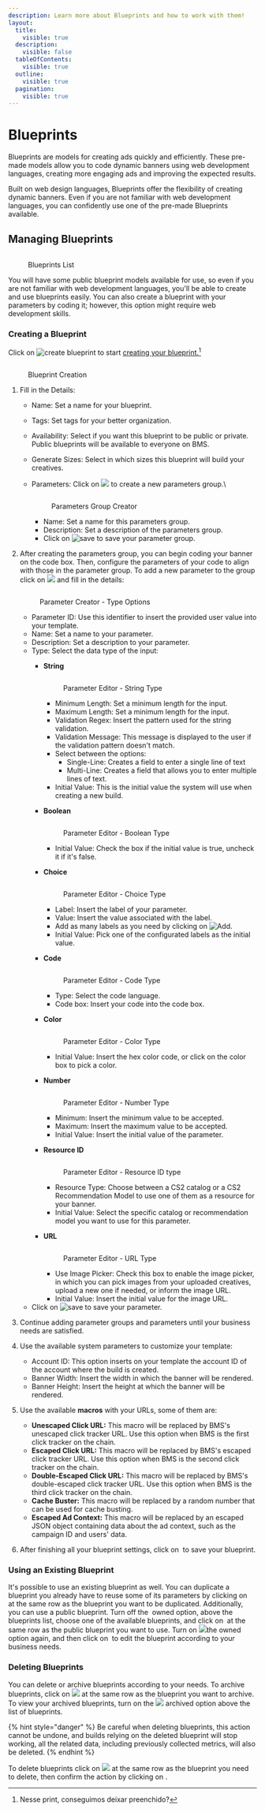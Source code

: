 ```yaml
---
description: Learn more about Blueprints and how to work with them!
layout:
  title:
    visible: true
  description:
    visible: false
  tableOfContents:
    visible: true
  outline:
    visible: true
  pagination:
    visible: true
---
```


# Blueprints

Blueprints are models for creating ads quickly and efficiently. These pre-made models allow you to code dynamic banners using web development languages, creating more engaging ads and improving the expected results.

Built on web design languages, Blueprints offer the flexibility of creating dynamic banners. Even if you are not familiar with web development languages, you can confidently use one of the pre-made Blueprints available.&#x20;

## Managing Blueprints

<figure><img src="../../../.gitbook/assets/image (19) (7).png" alt=""><figcaption><p>Blueprints List</p></figcaption></figure>

You will have some public blueprint models available for use, so even if you are not familiar with web development languages, you'll be able to create and use blueprints easily. You can also create a blueprint with your parameters by coding it; however, this option might require web development skills.

### **Creating a Blueprint**

Click on ![create blueprint](<../../../.gitbook/assets/image (405).png>) to start [creating your blueprint.](#user-content-fn-1)[^1]

<figure><img src="../../../.gitbook/assets/image (402).png" alt=""><figcaption><p>Blueprint Creation</p></figcaption></figure>

1. Fill in the Details:
   * Name: Set a name for your blueprint.
   * Tags: Set tags for your better organization.
   * Availability: Select if you want this blueprint to be public or private. Public blueprints will be available to everyone on BMS.
   * Generate Sizes: Select in which sizes this blueprint will build your creatives.
   *   Parameters: Click on ![](<../../../.gitbook/assets/image (1) (10).png>) to create a new parameters group.\


       <figure><img src="../../../.gitbook/assets/image (20) (5).png" alt=""><figcaption><p>Parameters Group Creator</p></figcaption></figure>

       * Name: Set a name for this parameters group.
       * Description: Set a description of the parameters group.
       * Click on ![save](<../../../.gitbook/assets/image (408).png>) to save your parameter group.
2.  After creating the parameters group, you can begin coding your banner on the code box. Then, configure the parameters of your code to align with those in the parameter group. To add a new parameter to the group click on ![](<../../../.gitbook/assets/image (3) (7).png>) and fill in the details:



    <figure><img src="../../../.gitbook/assets/image (28) (3).png" alt=""><figcaption><p>Parameter Creator - Type Options</p></figcaption></figure>

    * Parameter ID: Use this identifier to insert the provided user value into your template.
    * Name: Set a name to your parameter.
    * Description: Set a description to your parameter.
    * Type: Select the data type of the input:
      *   **String**



          <figure><img src="../../../.gitbook/assets/image (21) (3).png" alt=""><figcaption><p>Parameter Editor - String Type</p></figcaption></figure>

          * Minimum Length: Set a minimum length for the input.
          * Maximum Length:  Set a minimum length for the input.
          * Validation Regex: Insert the pattern used for the string validation.
          * Validation Message: This message is displayed to the user if the validation pattern doesn't match.
          * Select between the options:
            * Single-Line: Creates a field to enter a single line of text
            * Multi-Line: Creates a field that allows you to enter multiple lines of text.
          * Initial Value: This is the initial value the system will use when creating a new build.
      *   **Boolean**



          <figure><img src="../../../.gitbook/assets/image (26) (3).png" alt=""><figcaption><p>Parameter Editor - Boolean Type</p></figcaption></figure>

          * Initial Value: Check the box if the initial value is true, uncheck it if it's false.
      *   **Choice**



          <figure><img src="../../../.gitbook/assets/image (27) (3).png" alt=""><figcaption><p>Parameter Editor - Choice Type</p></figcaption></figure>

          * Label: Insert the label of your parameter.
          * Value: Insert the value associated with the label.
          * Add as many labels as you need by clicking on ![Add](<../../../.gitbook/assets/image (407).png>).
          * Initial Value: Pick one of the configurated labels as the initial value.
      *   **Code**



          <figure><img src="../../../.gitbook/assets/image (29) (3).png" alt=""><figcaption><p>Parameter Editor - Code Type</p></figcaption></figure>

          * Type: Select the code language.
          * Code box: Insert your code into the code box.
      *   **Color**



          <figure><img src="../../../.gitbook/assets/image (23) (3).png" alt=""><figcaption><p>Parameter Editor - Color Type</p></figcaption></figure>

          * Initial Value: Insert the hex color code, or click on the color box to pick a color.
      *   **Number**

          <figure><img src="../../../.gitbook/assets/image (25) (3).png" alt=""><figcaption><p>Parameter Editor - Number Type</p></figcaption></figure>

          * Minimum: Insert the minimum value to be accepted.
          * Maximum: Insert the maximum value to be accepted.
          * Initial Value: Insert the initial value of the parameter.
      *   **Resource ID**



          <figure><img src="../../../.gitbook/assets/image (24) (3).png" alt=""><figcaption><p>Parameter Editor - Resource ID type</p></figcaption></figure>

          * Resource Type:  Choose between a CS2 catalog or a CS2 Recommendation Model to use one of them as a resource for your banner.
          * Initial Value: Select the specific catalog or recommendation model you want to use for this parameter.
      *   **URL**



          <figure><img src="../../../.gitbook/assets/image (22) (3).png" alt=""><figcaption><p>Parameter Editor - URL Type</p></figcaption></figure>

          * Use Image Picker: Check this box to enable the image picker, in which you can pick images from your uploaded creatives, upload a new one if needed, or inform the image URL.
          * Initial Value: Insert the initial value for the image URL.
    * Click on ![save](<../../../.gitbook/assets/image (408).png>) to save your parameter.
3. Continue adding parameter groups and parameters until your business needs are satisfied.&#x20;
4. Use the available system parameters to customize your template:
   * Account ID: This option inserts on your template the account ID of the account where the build is created.
   * Banner Width: Insert the width in which the banner will be rendered.
   * Banner Height: Insert the height at which the banner will be rendered.
5. Use the available **macros** with your URLs, some of them are:
   * **Unescaped Click URL:** This macro will be replaced by BMS's unescaped click tracker URL. Use this option when BMS is the first click tracker on the chain.
   * **Escaped Click URL:**  This macro will be replaced by BMS's escaped click tracker URL. Use this option when BMS is the second click tracker on the chain.
   * **Double-Escaped Click URL:** This macro will be replaced by BMS's double-escaped click tracker URL. Use this option when BMS is the third click tracker on the chain.
   * **Cache Buster:** This macro will be replaced by a random number that can be used for cache busting.
   * **Escaped Ad Context:** This macro will be replaced by an escaped JSON object containing data about the ad context, such as the campaign ID and users' data.
6. After finishing all your blueprint settings, click on <img src="../../../.gitbook/assets/image (2) (7).png" alt="" data-size="line"> to save your blueprint.

### Using an Existing Blueprint

It's possible to use an existing blueprint as well. You can duplicate a blueprint you already have to reuse some of its parameters by clicking on <img src="../../../.gitbook/assets/image (6) (7) (1).png" alt="" data-size="line"> at the same row as the blueprint you want to be duplicated. Additionally, you can use a public blueprint. Turn off the <img src="../../../.gitbook/assets/image (7) (7) (1).png" alt="" data-size="line"> owned option, above the blueprints list, choose one of the available blueprints, and click on <img src="../../../.gitbook/assets/image (6) (7) (1).png" alt="" data-size="line"> at the same row as the public blueprint you want to use. Turn on  ![](<../../../.gitbook/assets/image (10) (7).png>)the owned option again, and then click on <img src="../../../.gitbook/assets/image (11) (7).png" alt="" data-size="line"> to edit the blueprint according to your business needs.

### Deleting Blueprints

You can delete or archive blueprints according to your needs. To archive blueprints, click on ![](<../../../.gitbook/assets/image (12) (7).png>) at the same row as the blueprint you want to archive. To view your archived blueprints, turn on the ![](<../../../.gitbook/assets/image (10) (7).png>) archived option above the list of blueprints.

{% hint style="danger" %}
Be careful when deleting blueprints, this action cannot be undone, and builds relying on the deleted blueprint will stop working, all the related data, including previously collected metrics, will also be deleted.
{% endhint %}

To delete blueprints click on ![](<../../../.gitbook/assets/image (14) (7).png>) at the same row as the blueprint you need to delete, then confirm the action by clicking on <img src="../../../.gitbook/assets/image (15) (7).png" alt="" data-size="line">.

[^1]: Nesse print, conseguimos deixar preenchido?
